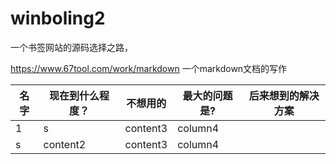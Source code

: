 # winboling2

一个书签网站的源码选择之路，

https://www.67tool.com/work/markdown  一个markdown文档的写作

|名字|现在到什么程度？|不想用的|最大的问题是?|后来想到的解决方案|
|-|-|-|-|-|
|1|s|content3|column4||
|s|content2|content3|column4||
